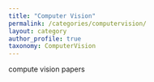 ```yaml
---
title: "Computer Vision"
permalink: /categories/computervision/
layout: category
author_profile: true
taxonomy: ComputerVision
---
```


compute vision papers
